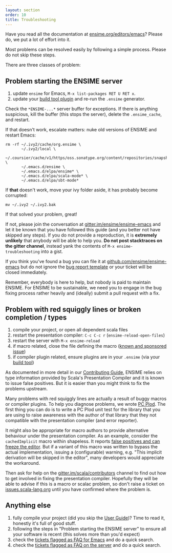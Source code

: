 ```yaml
---
layout: section
order: 10
title: Troubleshooting
---
```


Have you read all the documentation at [ensime.org/editors/emacs](http://ensime.org/editors/emacs)? Please do, we put a lot of effort into it.

Most problems can be resolved easily by following a simple process. Please do not skip these steps.

There are three classes of problem:

## Problem starting the ENSIME server

1. update `ensime` for Emacs, `M-x list-packages RET U RET x`.
1. update your [build tool plugin](/build_tools) and re-run the `.ensime` generator.

Check the `*ENSIME-...*` server buffer for exceptions. If there is anything suspicious, kill the buffer (this stops the server), delete the `.ensime_cache`, and restart.

If that doesn't work, escalate matters: nuke old versions of ENSIME and restart Emacs:

```
rm -rf ~/.ivy2/cache/org.ensime \
       ~/.ivy2/local \
       ~/.coursier/cache/v1/https/oss.sonatype.org/content/repositories/snapshots \
       ~/.emacs.d/ensime \
       ~/.emacs.d/elpa/ensime* \
       ~/.emacs.d/elpa/scala-mode* \
       ~/.emacs.d/elpa/sbt-mode*
```

If **that** doesn't work, move your ivy folder aside, it has probably become corrupted:

```
mv ~/.ivy2 ~/.ivy2.bak
```

If that solved your problem, great!

If not, please join the conversation at [gitter.im/ensime/ensime-emacs](https://gitter.im/ensime/ensime-emacs) and let it be known that you have followed this guide (and you better not have skipped any steps). If you do not provide a reproduction, it is **extremely unlikely** that anybody will be able to help you. **Do not post stacktraces on the gitter channel**, instead yank the contents of `M-x ensime-troubleshooting` into a gist.

If you think you've found a bug you can file it at [github.com/ensime/ensime-emacs](https://github.com/ensime/ensime-emacs/issues/new) but do not ignore the [bug report template](https://github.com/ensime/ensime-emacs/blob/master/.github/ISSUE_TEMPLATE.md) or your ticket will be closed immediately.

Remember, everybody is here to help, but nobody is paid to maintain ENSIME. For ENSIME to be sustainable, we need you to engage in the bug fixing process rather heavily and (ideally) submit a pull request with a fix.

## Problem with red squiggly lines or broken completion / types

1. compile your project, or open all dependent scala files
1. restart the presentation compiler: `C-c C-c r` (`ensime-reload-open-files`)
1. restart the server with `M-x ensime-reload`
1. if macro related, close the file defining the macro ([known and sponsored issue](https://github.com/ensime/ensime-server/issues/1152))
1. if compiler plugin related, ensure plugins are in your `.ensime` (via your [build tool](/build_tools))

As documented in more detail in our [Contributing Guide](/contributing/#scala-compiler-and-refactoring), ENSIME relies on type information provided by Scala's Presentation
Compiler and it is known to issue false positives. But it is easier than you might think to fix the problems upstream.

Many problems with red squiggly lines are actually a result of buggy macros or compiler plugins. To help you diagnose problems, we wrote [PC Plod](https://github.com/ensime/pcplod). The first thing you can do is to write a PC Plod unit test for the library that you are using to raise awareness with the author of that library that they not compatible with the presentation compiler (and error reporter).

It might also be appropriate for macro authors to provide alternative behaviour under the presentation compiler. As an example, consider the `cachedImplicit` macro within shapeless. It reports [false positives and can freeze the editor](https://github.com/milessabin/shapeless/issues/458). But if a variant of this macro was written to bypass the actual implementation, issuing a (configurable) warning, e.g. "This implicit derivation will be skipped in the editor", many developers would appreciate the workaround.

Then ask for help on the [gitter.im/scala/contributors](https://gitter.im/scala/contributors) channel to find out how to get involved in fixing the presentation compiler. Hopefully they will be able to advise if this is a macro or scalac problem, so don't raise a ticket on [issues.scala-lang.org](https://issues.scala-lang.org/secure/Dashboard.jspa) until you have confirmed where the problem is.

## Anything else

1. fully compile your project (did you skip the [User Guide](/editors/emacs/userguide/))? Time to read it, honestly it's full of good stuff.
1. following the steps in "Problem starting the ENSIME server" to ensure all your software is recent (this solves more than you'd expect)
1. check the [tickets flagged as FAQ for Emacs](https://github.com/ensime/ensime-emacs/issues?labels=FAQ) and do a quick search.
1. check the [tickets flagged as FAQ on the server](https://github.com/ensime/ensime-server/issues?labels=FAQ) and do a quick search.
